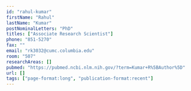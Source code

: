 ```yaml
---
id: "rahul-kumar"
firstName: "Rahul"
lastName: "Kumar"
postNominalLetters: "PhD"
titles: ["Associate Research Scientist"]
phone: "851-5270"
fax: ""
email: "rk3032@cumc.columbia.edu"
room: "507"
researchAreas: []
pubmed: "https://pubmed.ncbi.nlm.nih.gov/?term=Kumar+R%5BAuthor%5D"
url: []
tags: ["page-format:long", "publication-format:recent"]
---
```

